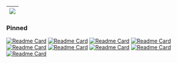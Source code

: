 
| <img align="center" src="https://github-readme-stats.vercel.app/api/top-langs/?username=wsiegenthaler&exclude_repo=sequelize,ohm,svg-to-ico,ng-socket,umzug-cli,dataloader-sequelize,graphql-sequelize,epilogue&theme=buefy&layout=compact&hide_border=true" /> |
| ------------- |

### Pinned

[![Readme Card](https://github-readme-stats.vercel.app/api/pin/?username=wsiegenthaler&repo=sequelize-embed)](https://github.com/wsiegenthaler/sequelize-embed)
[![Readme Card](https://github-readme-stats.vercel.app/api/pin/?username=wsiegenthaler&repo=sobol-rs)](https://github.com/wsiegenthaler/sobol-rs)
[![Readme Card](https://github-readme-stats.vercel.app/api/pin/?username=wsiegenthaler&repo=lobos)](https://github.com/wsiegenthaler/lobos)
[![Readme Card](https://github-readme-stats.vercel.app/api/pin/?username=wsiegenthaler&repo=skive)](https://github.com/wsiegenthaler/skive)
[![Readme Card](https://github-readme-stats.vercel.app/api/pin/?username=wsiegenthaler&repo=alass-ffi)](https://github.com/wsiegenthaler/alass-ffi)
[![Readme Card](https://github-readme-stats.vercel.app/api/pin/?username=wsiegenthaler&repo=react-world-flags)](https://github.com/wsiegenthaler/react-world-flags)
[![Readme Card](https://github-readme-stats.vercel.app/api/pin/?username=wsiegenthaler&repo=rail-id)](https://github.com/wsiegenthaler/rail-id)
[![Readme Card](https://github-readme-stats.vercel.app/api/pin/?username=wsiegenthaler&repo=rail-id-web)](https://github.com/wsiegenthaler/rail-id-web)
[![Readme Card](https://github-readme-stats.vercel.app/api/pin/?username=wsiegenthaler&repo=h264ify)](https://github.com/wsiegenthaler/h264ify)


<!--
**Wsiegenthaler/wsiegenthaler** is a ✨ _special_ ✨ repository because its `README.md` (this file) appears on your GitHub profile.

Here are some ideas to get you started:

- 🔭 I’m currently working on ...
- 🌱 I’m currently learning ...
- 👯 I’m looking to collaborate on ...
- 🤔 I’m looking for help with ...
- 💬 Ask me about ...
- 📫 How to reach me: ...
- 😄 Pronouns: ...
- ⚡ Fun fact: ...
-->
